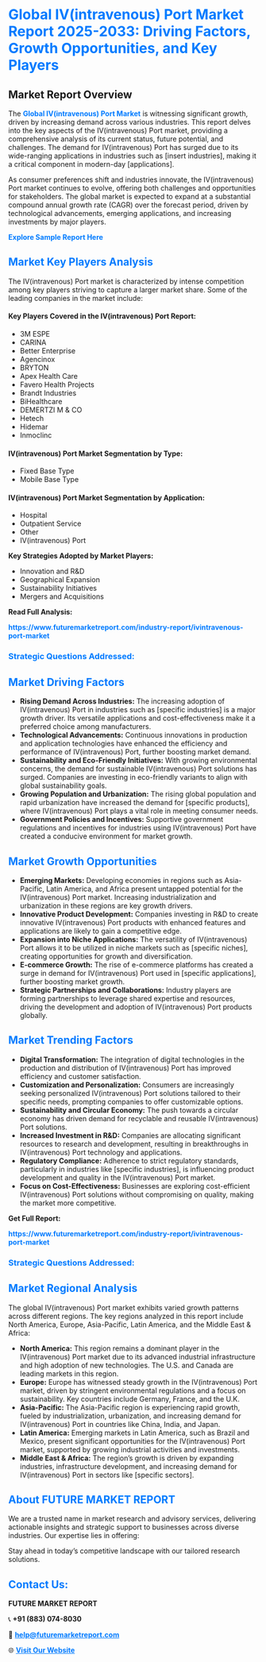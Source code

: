 <h1 style="color: #007BFF;">Global IV(intravenous) Port Market Report 2025-2033: Driving Factors, Growth Opportunities, and Key Players</h1>

<section id="overview">
<h2>Market Report Overview</h2>
<p>The <a href="https://www.futuremarketreport.com/industry-report/ivintravenous-port-market" style="color: #007BFF; text-decoration: none;"><strong>Global IV(intravenous) Port Market</strong></a> is witnessing significant growth, driven by increasing demand across various industries. This report delves into the key aspects of the IV(intravenous) Port market, providing a comprehensive analysis of its current status, future potential, and challenges. The demand for IV(intravenous) Port has surged due to its wide-ranging applications in industries such as [insert industries], making it a critical component in modern-day [applications].</p>
<p>As consumer preferences shift and industries innovate, the IV(intravenous) Port market continues to evolve, offering both challenges and opportunities for stakeholders. The global market is expected to expand at a substantial compound annual growth rate (CAGR) over the forecast period, driven by technological advancements, emerging applications, and increasing investments by major players.</p>
</section>

<section id="overview">
<p><a href="https://www.futuremarketreport.com/request-sample/reportId=122948" style="color: #007BFF; text-decoration: none;"><strong>Explore Sample Report Here</strong></a></p>
</section>

<section id="key-players">
<h2 style="color: #007BFF;">Market Key Players Analysis</h2>
<p>The IV(intravenous) Port market is characterized by intense competition among key players striving to capture a larger market share. Some of the leading companies in the market include:</p>
<h4>Key Players Covered in the IV(intravenous) Port Report:</h4>
<ul><li>3M ESPE</li><li>CARINA</li><li>Better Enterprise</li><li>Agencinox</li><li>BRYTON</li><li>Apex Health Care</li><li>Favero Health Projects</li><li>Brandt Industries</li><li>BiHealthcare</li><li>DEMERTZI M &amp; CO</li><li>Hetech</li><li>Hidemar</li><li>Inmoclinc</li></ul>
<h4>IV(intravenous) Port Market Segmentation by Type:</h4>
<ul><li>Fixed Base Type</li><li>Mobile Base Type</li></ul>

<h4>IV(intravenous) Port Market Segmentation by Application:</h4>
<ul><li>Hospital</li><li>Outpatient Service</li><li>Other</li><li>IV(intravenous) Port</li></ul>
<p><strong>Key Strategies Adopted by Market Players:</strong></p>
<ul>
<li>Innovation and R&D</li>
<li>Geographical Expansion</li>
<li>Sustainability Initiatives</li>
<li>Mergers and Acquisitions</li>
</ul>
</section>

<section>
<p><strong>Read Full Analysis: </strong></p><a href="https://www.futuremarketreport.com/industry-report/ivintravenous-port-market" style="color: #007BFF; text-decoration: none;"><strong>https://www.futuremarketreport.com/industry-report/ivintravenous-port-market</strong></a>
<h3 style="color: #007BFF;">Strategic Questions Addressed:</h3>
</section>

<section id="driving-factors">
<h2 style="color: #007BFF;">Market Driving Factors</h2>
<ul>
<li><strong>Rising Demand Across Industries:</strong> The increasing adoption of IV(intravenous) Port in industries such as [specific industries] is a major growth driver. Its versatile applications and cost-effectiveness make it a preferred choice among manufacturers.</li>
<li><strong>Technological Advancements:</strong> Continuous innovations in production and application technologies have enhanced the efficiency and performance of IV(intravenous) Port, further boosting market demand.</li>
<li><strong>Sustainability and Eco-Friendly Initiatives:</strong> With growing environmental concerns, the demand for sustainable IV(intravenous) Port solutions has surged. Companies are investing in eco-friendly variants to align with global sustainability goals.</li>
<li><strong>Growing Population and Urbanization:</strong> The rising global population and rapid urbanization have increased the demand for [specific products], where IV(intravenous) Port plays a vital role in meeting consumer needs.</li>
<li><strong>Government Policies and Incentives:</strong> Supportive government regulations and incentives for industries using IV(intravenous) Port have created a conducive environment for market growth.</li>
</ul>
</section>

<section id="growth-opportunities">
<h2 style="color: #007BFF;">Market Growth Opportunities</h2>
<ul>
<li><strong>Emerging Markets:</strong> Developing economies in regions such as Asia-Pacific, Latin America, and Africa present untapped potential for the IV(intravenous) Port market. Increasing industrialization and urbanization in these regions are key growth drivers.</li>
<li><strong>Innovative Product Development:</strong> Companies investing in R&D to create innovative IV(intravenous) Port products with enhanced features and applications are likely to gain a competitive edge.</li>
<li><strong>Expansion into Niche Applications:</strong> The versatility of IV(intravenous) Port allows it to be utilized in niche markets such as [specific niches], creating opportunities for growth and diversification.</li>
<li><strong>E-commerce Growth:</strong> The rise of e-commerce platforms has created a surge in demand for IV(intravenous) Port used in [specific applications], further boosting market growth.</li>
<li><strong>Strategic Partnerships and Collaborations:</strong> Industry players are forming partnerships to leverage shared expertise and resources, driving the development and adoption of IV(intravenous) Port products globally.</li>
</ul>
</section>

<section id="trending-factors">
<h2 style="color: #007BFF;">Market Trending Factors</h2>
<ul>
<li><strong>Digital Transformation:</strong> The integration of digital technologies in the production and distribution of IV(intravenous) Port has improved efficiency and customer satisfaction.</li>
<li><strong>Customization and Personalization:</strong> Consumers are increasingly seeking personalized IV(intravenous) Port solutions tailored to their specific needs, prompting companies to offer customizable options.</li>
<li><strong>Sustainability and Circular Economy:</strong> The push towards a circular economy has driven demand for recyclable and reusable IV(intravenous) Port solutions.</li>
<li><strong>Increased Investment in R&D:</strong> Companies are allocating significant resources to research and development, resulting in breakthroughs in IV(intravenous) Port technology and applications.</li>
<li><strong>Regulatory Compliance:</strong> Adherence to strict regulatory standards, particularly in industries like [specific industries], is influencing product development and quality in the IV(intravenous) Port market.</li>
<li><strong>Focus on Cost-Effectiveness:</strong> Businesses are exploring cost-efficient IV(intravenous) Port solutions without compromising on quality, making the market more competitive.</li>
</ul>
</section>

<section>
<p><strong>Get Full Report: </strong></p><a href="https://www.futuremarketreport.com/industry-report/ivintravenous-port-market" style="color: #007BFF; text-decoration: none;"><strong>https://www.futuremarketreport.com/industry-report/ivintravenous-port-market</strong></a>
<h3 style="color: #007BFF;">Strategic Questions Addressed:</h3>
</section>


<section id="regional-analysis">
<h2 style="color: #007BFF;">Market Regional Analysis</h2>
<p>The global IV(intravenous) Port market exhibits varied growth patterns across different regions. The key regions analyzed in this report include North America, Europe, Asia-Pacific, Latin America, and the Middle East & Africa:</p>
<ul>
<li><strong>North America:</strong> This region remains a dominant player in the IV(intravenous) Port market due to its advanced industrial infrastructure and high adoption of new technologies. The U.S. and Canada are leading markets in this region.</li>
<li><strong>Europe:</strong> Europe has witnessed steady growth in the IV(intravenous) Port market, driven by stringent environmental regulations and a focus on sustainability. Key countries include Germany, France, and the U.K.</li>
<li><strong>Asia-Pacific:</strong> The Asia-Pacific region is experiencing rapid growth, fueled by industrialization, urbanization, and increasing demand for IV(intravenous) Port in countries like China, India, and Japan.</li>
<li><strong>Latin America:</strong> Emerging markets in Latin America, such as Brazil and Mexico, present significant opportunities for the IV(intravenous) Port market, supported by growing industrial activities and investments.</li>
<li><strong>Middle East & Africa:</strong> The region’s growth is driven by expanding industries, infrastructure development, and increasing demand for IV(intravenous) Port in sectors like [specific sectors].</li>
</ul>
</section>

<footer>
<h2 style="color: #007BFF;">About FUTURE MARKET REPORT</h2>
<p>We are a trusted name in market research and advisory services, delivering actionable insights and strategic support to businesses across diverse industries. Our expertise lies in offering:</p>

<p>Stay ahead in today’s competitive landscape with our tailored research solutions.</p>

<h2 style="color: #007BFF;">Contact Us:</h2>
<p><strong>FUTURE MARKET REPORT</strong></p>
<p>📞 <strong>+91 (883) 074-8030</strong></p>
<p>📧 <strong><a href="mailto:help@futuremarketreport.com" style="color: #007BFF;">help@futuremarketreport.com</a></strong></p>
<p>🌐 <strong><a href="https://www.futuremarketreport.com/" style="color: #007BFF;">Visit Our Website</a></strong></p>
</footer>